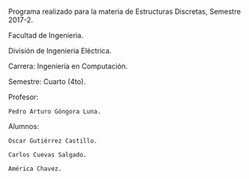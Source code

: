 Programa realizado para la materia de Estructuras Discretas, Semestre 2017-2.

Facultad de Ingenieria.

División de Ingenieria Eléctrica.

Carrera: Ingeniería en Computación.

Semestre: Cuarto (4to).

Profesor: 

	Pedro Arturo Góngora Luna.
	

Alumnos:

	Oscar Gutiérrez Castillo.
	
	Carlos Cuevas Salgado.
	
	América Chavez.

